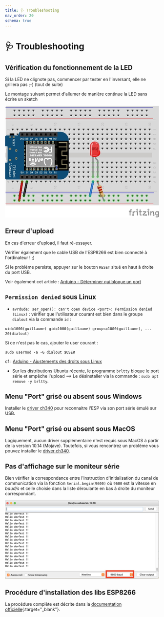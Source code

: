 ```yaml
---
title: 🩺 Troubleshooting
nav_order: 20
schema: true
---
```


# 🩺 Troubleshooting

## Vérification du fonctionnement de la LED

Si la LED ne clignote pas, commencer par tester en l'inversant, elle ne grillera pas ;-) (tout de suite)

Le montage suivant permet d'allumer de manière continue la LED sans écrire un sketch

![montage-led](resources/trouble-montage-led.jpg)

## Erreur d'upload

En cas d'erreur d'upload, il faut ré-essayer.

Vérifier également que le cable USB de l'ESP8266 est bien connecté à l'ordinateur ! ;)

Si le problème persiste, appuyer sur le bouton `RESET` situé en haut à droite du port USB.

Voir également cet article : [Arduino - Déterminer qui bloque un port](https://support.arduino.cc/hc/en-us/articles/4407830972050-Find-and-stop-process-blocking-a-port)

## `Permission denied` sous Linux

- `avrdude: ser_open(): can't open device <port>: Permission denied (Linux)` : vérifier que l'utilisateur courant est bien dans le groupe `dialout` via la commande `id` :
```
uid=1000(guillaume) gid=1000(guillaume) groups=1000(guillaume), ... 20(dialout)
```
Si ce n'est pas le cas, ajouter le user courant :
```
sudo usermod -a -G dialout $USER
```
cf : [Arduino - Ajustements des droits sous Linux](https://support.arduino.cc/hc/en-us/articles/360016495679-Fix-port-access-on-Linux)

- Sur les distributions Ubuntu récente, le programme `brltty` bloque le port série et empêche l'upload ==> Le désinstaller via la commande : `sudo apt remove -y brltty`.

## Menu "Port" grisé ou absent sous Windows

Installer le [driver ch340](https://learn.sparkfun.com/tutorials/how-to-install-ch340-drivers/all) pour reconnaitre l'ESP via son port série émulé sur USB.

## Menu "Port" grisé ou absent sous MacOS

Logiquement, aucun driver supplémentaire n'est requis sous MacOS à partir de la version 10.14 (Mojave). Toutefois, si vous rencontrez un problème vous pouvez installer le [driver ch340](https://www.wemos.cc/en/latest/ch340_driver.html).

## Pas d'affichage sur le moniteur série

Bien vérifier la correspondance entre l'instruction d'initialisation du canal de communication via la fonction  `Serial.begin(9600)` où `9600` est la vitesse en _baud/s_ et celle choisie dans la liste déroulante en bas à droite du moniteur correspondant.

![serial](resources/tp4-serial.jpg)

## Procédure d'installation des libs ESP8266

La procédure complète est décrite dans la [documentation officielle](https://arduino-esp8266.readthedocs.io/en/latest/){:target="_blank"}.
